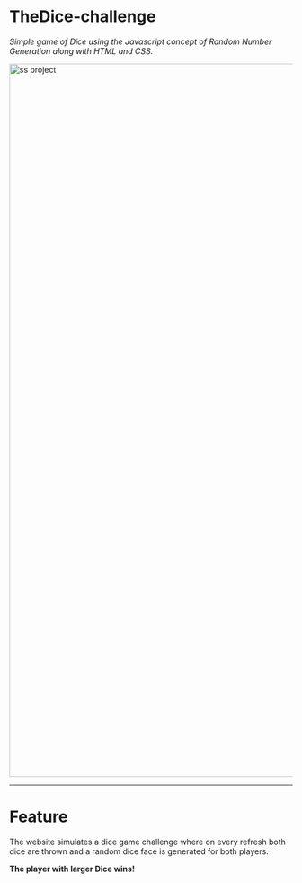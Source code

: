 # TheDice-challenge
<i>Simple game of Dice using the Javascript concept of Random Number Generation along with HTML and CSS.</i>

<img width="1266" alt="ss project" src="images/thisdice.png">
<hr>

# Feature
The website simulates a dice game challenge where on every refresh both dice are thrown and a random dice face is generated for both players.
<br>

<b>The player with larger Dice wins!</b>

